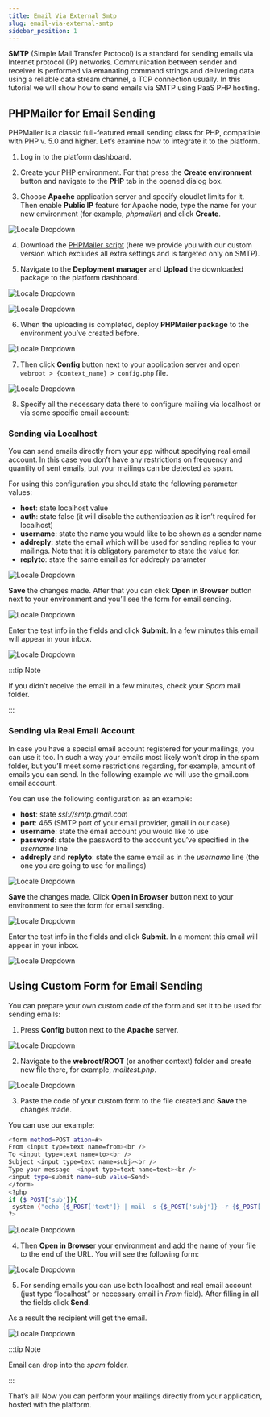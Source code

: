 ```yaml
---
title: Email Via External Smtp
slug: email-via-external-smtp
sidebar_position: 1
---
```


<!-- ## External SMTP for Emails Sending -->

**SMTP** (Simple Mail Transfer Protocol) is a standard for sending emails via Internet protocol (IP) networks. Communication between sender and receiver is performed via emanating command strings and delivering data using a reliable data stream channel, a TCP connection usually. In this tutorial we will show how to send emails via SMTP using PaaS PHP hosting.
<!-- 
 Here we present two ways of performing this settings:

- [by using PHPMailer](/deployment-tools/mailings/email-via-external-smtp#phpmailer-for-email-sending)
- [by configuring a custom code of the form for email sending](/deployment-tools/mailings/email-via-external-smtp#using-custom-form-for-email-sending) -->

## PHPMailer for Email Sending

PHPMailer is a classic full-featured email sending class for PHP, compatible with PHP v. 5.0 and higher. Let’s examine how to integrate it to the platform.

1. Log in to the platform dashboard.

2. Create your PHP environment. For that press the **Create environment** button and navigate to the **PHP** tab in the opened dialog box.

3. Choose **Apache** application server and specify cloudlet limits for it. Then enable **Public IP** feature for Apache node, type the name for your new environment (for example, _phpmailer_) and click **Create**.

<div style={{
    display:'flex',
    justifyContent: 'center',
    margin: '0 0 1rem 0'
}}>

![Locale Dropdown](./img/EmailviaExternalSMTP/01-create-php-environment.png)

</div>

4. Download the <a href="https://download.jelastic.com/public.php?service=files&amp;t=1c0e6f02fd2da054818b86182fc5747d&amp;download&amp;path=//phpmailer.test.tar.gz" target="_blank">PHPMailer script</a> (here we provide you with our custom version which excludes all extra settings and is targeted only on SMTP).

5. Navigate to the **Deployment manager** and **Upload** the downloaded package to the platform dashboard.

<div style={{
    display:'flex',
    justifyContent: 'center',
    margin: '0 0 1rem 0'
}}>

![Locale Dropdown](./img/EmailviaExternalSMTP/02-deployment-manager.png)

</div>

<div style={{
    display:'flex',
    justifyContent: 'center',
    margin: '0 0 1rem 0'
}}>

![Locale Dropdown](./img/EmailviaExternalSMTP/03-upload-application-archive.png)

</div>

6. When the uploading is completed, deploy **PHPMailer package** to the environment you’ve created before.

<div style={{
    display:'flex',
    justifyContent: 'center',
    margin: '0 0 1rem 0'
}}>

![Locale Dropdown](./img/EmailviaExternalSMTP/04-deploy-phpmailer.jpg)

</div>

7. Then click **Config** button next to your application server and open `webroot > {context_name} > config.php` file.

<div style={{
    display:'flex',
    justifyContent: 'center',
    margin: '0 0 1rem 0'
}}>

![Locale Dropdown](./img/EmailviaExternalSMTP/05-phpmailer-configuration.png)

</div>

8. Specify all the necessary data there to configure mailing via localhost or via some specific email account:

### Sending via Localhost

You can send emails directly from your app without specifying real email account. In this case you don’t have any restrictions on frequency and quantity of sent emails, but your mailings can be detected as spam.

For using this configuration you should state the following parameter values:

- **host**: state localhost value
- **auth**: state false (it will disable the authentication as it isn’t required for localhost)
- **username**: state the name you would like to be shown as a sender name
- **addreply**: state the email which will be used for sending replies to your mailings. Note that it is obligatory parameter to state the value for.
- **replyto**: state the same email as for addreply parameter

<div style={{
    display:'flex',
    justifyContent: 'center',
    margin: '0 0 1rem 0'
}}>

![Locale Dropdown](./img/EmailviaExternalSMTP/06-email-via-localhost-configs.png)

</div>

**Save** the changes made. After that you can click **Open in Browser** button next to your environment and you’ll see the form for email sending.

<div style={{
    display:'flex',
    justifyContent: 'center',
    margin: '0 0 1rem 0'
}}>

![Locale Dropdown](./img/EmailviaExternalSMTP/07-phpmailer-send-email-form.png)

</div>

Enter the test info in the fields and click **Submit**. In a few minutes this email will appear in your inbox.

<div style={{
    display:'flex',
    justifyContent: 'center',
    margin: '0 0 1rem 0'
}}>

![Locale Dropdown](./img/EmailviaExternalSMTP/08-test-email-from-localhost.png)

</div>

:::tip Note

If you didn’t receive the email in a few minutes, check your _Spam_ mail folder.

:::

### Sending via Real Email Account

In case you have a special email account registered for your mailings, you can use it too. In such a way your emails most likely won’t drop in the spam folder, but you’ll meet some restrictions regarding, for example, amount of emails you can send. In the following example we will use the gmail.com email account.

You can use the following configuration as an example:

- **host**: state _ssl://smtp.gmail.com_
- **port**: 465 (SMTP port of your email provider, gmail in our case)
- **username**: state the email account you would like to use
- **password**: state the password to the account you’ve specified in the _username_ line
- **addreply** and **replyto**: state the same email as in the _username_ line (the one you are going to use for mailings)

<div style={{
    display:'flex',
    justifyContent: 'center',
    margin: '0 0 1rem 0'
}}>

![Locale Dropdown](./img/EmailviaExternalSMTP/09-email-via-gmail-configs.png)

</div>

**Save** the changes made. Click **Open in Browser** button next to your environment to see the form for email sending.

<div style={{
    display:'flex',
    justifyContent: 'center',
    margin: '0 0 1rem 0'
}}>

![Locale Dropdown](./img/EmailviaExternalSMTP/07-phpmailer-send-email-form.png)

</div>

Enter the test info in the fields and click **Submit**. In a moment this email will appear in your inbox.

<div style={{
    display:'flex',
    justifyContent: 'center',
    margin: '0 0 1rem 0'
}}>

![Locale Dropdown](./img/EmailviaExternalSMTP/10-test-email-from-gmail.png)

</div>

## Using Custom Form for Email Sending

You can prepare your own custom code of the form and set it to be used for sending emails:

1. Press **Config** button next to the **Apache** server.

<div style={{
    display:'flex',
    justifyContent: 'center',
    margin: '0 0 1rem 0'
}}>

![Locale Dropdown](./img/EmailviaExternalSMTP/11-apache-config-button.png)

</div>

2. Navigate to the **webroot/ROOT** (or another context) folder and create new file there, for example, _mailtest.php_.

<div style={{
    display:'flex',
    justifyContent: 'center',
    margin: '0 0 1rem 0'
}}>

![Locale Dropdown](./img/EmailviaExternalSMTP/12-create-mailtest-page.png)

</div>

3. Paste the code of your custom form to the file created and **Save** the changes made.

You can use our example:

```bash
<form method=POST ation=#>
From <input type=text name=from><br />
To <input type=text name=to><br />
Subject <input type=text name=subj><br />
Type your message  <input type=text name=text><br />
<input type=submit name=sub value=Send>
</form>
<?php
if ($_POST['sub']){
 system ("echo {$_POST['text']} | mail -s {$_POST['subj']} -r {$_POST['from']}  {$_POST['to']}");}
?>
```

<div style={{
    display:'flex',
    justifyContent: 'center',
    margin: '0 0 1rem 0'
}}>

![Locale Dropdown](./img/EmailviaExternalSMTP/13-mailtest-page-php-code.png)

</div>

4. Then **Open in Browse**r your environment and add the name of your file to the end of the URL. You will see the following form:

<div style={{
    display:'flex',
    justifyContent: 'center',
    margin: '0 0 1rem 0'
}}>

![Locale Dropdown](./img/EmailviaExternalSMTP/14-custom-email-sending-form.png)

</div>

5. For sending emails you can use both localhost and real email account (just type “localhost” or necessary email in _From_ field). After filling in all the fields click **Send**.

As a result the recipient will get the email.

<div style={{
    display:'flex',
    justifyContent: 'center',
    margin: '0 0 1rem 0'
}}>

![Locale Dropdown](./img/EmailviaExternalSMTP/15-test-email-from-custom-form.png)

</div>

:::tip Note

Email can drop into the _spam_ folder.

:::

That’s all! Now you can perform your mailings directly from your application, hosted with the platform.
